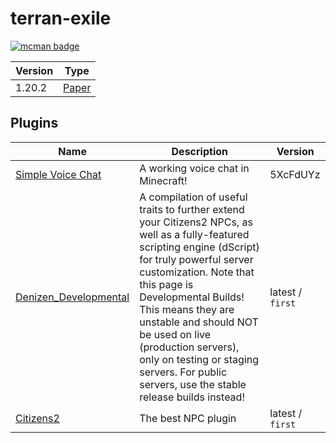# terran-exile

[![mcman badge](https://img.shields.io/badge/uses-mcman-purple?logo=github)](https://github.com/ParadigmMC/mcman)

<!-- run 'mcman md' to update! -->

<!--start:mcman-server-->
| Version | Type                                       |
| ------- | ------------------------------------------ |
| 1.20.2  | [Paper](https://papermc.io/software/paper) |
<!--end:mcman-server-->

## Plugins

<!--start:mcman-addons-->
| Name                                                                          | Description                                                                                                                                                                                                                                                                                                                                                                                              | Version          |
| ----------------------------------------------------------------------------- | -------------------------------------------------------------------------------------------------------------------------------------------------------------------------------------------------------------------------------------------------------------------------------------------------------------------------------------------------------------------------------------------------------- | ---------------- |
| [Simple Voice Chat](https://modrinth.com/mod/simple-voice-chat)               | A working voice chat in Minecraft!                                                                                                                                                                                                                                                                                                                                                                       | 5XcFdUYz         |
| [Denizen_Developmental](https://ci.citizensnpcs.co/job/Denizen_Developmental) | A compilation of useful traits to further extend your Citizens2 NPCs, as well as a fully-featured scripting engine (dScript) for truly powerful server customization.     Note that this page is Developmental Builds! This means they are unstable and should NOT be used on live (production servers), only on testing or staging servers.  For public servers, use the stable release builds instead! | latest / `first` |
| [Citizens2](https://ci.citizensnpcs.co/job/Citizens2)                         | The best NPC plugin                                                                                                                                                                                                                                                                                                                                                                                      | latest / `first` |
<!--end:mcman-addons-->